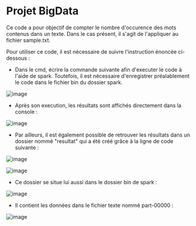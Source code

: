 # Projet BigData

Ce code a pour objectif de compter le nombre d'occurence des mots contenus dans un texte. 
Dans le cas présent, il s'agit de l'appliquer au fichier sample.txt.

Pour utiliser ce code, il est nécessaire de suivre l'instruction énoncée ci-dessous : 

- Dans le cmd, écrire la commande suivante afin d'executer le code à l'aide de spark. Toutefois, il est nécessaire d'enregistrer préalablement le code dans le fichier bin du dossier spark.


![image](https://user-images.githubusercontent.com/71136228/101941979-10c9a000-3be9-11eb-9d52-c3484433969e.png)


- Après son execution, les résultats sont affichés directement dans la console : 


![image](https://user-images.githubusercontent.com/71136228/101946381-3063c700-3bef-11eb-8146-5698131e1a20.png)


- Par ailleurs, il est également possible de retrouver les résultats dans un dossier nommé "resultat" qui a été créé grâce à la ligne de code suivante : 


![image](https://user-images.githubusercontent.com/71136228/101947856-699d3680-3bf1-11eb-8004-ea96397b3653.png)


![image](https://user-images.githubusercontent.com/71136228/101946604-73259f00-3bef-11eb-9d88-74193364c28e.png)


- Ce dossier se situe lui aussi dans le dossier bin de spark :


![image](https://user-images.githubusercontent.com/71136228/101946700-905a6d80-3bef-11eb-9ec6-b847cb6b7c5a.png)


- Il contient les données dans le fichier texte nommé part-00000 : 


![image](https://user-images.githubusercontent.com/71136228/101946817-c8fa4700-3bef-11eb-87c7-666475d9c441.png)

